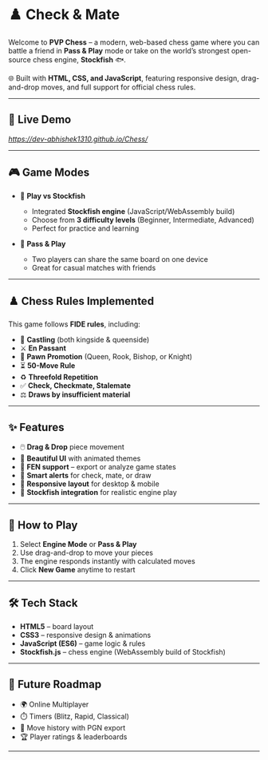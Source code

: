 # ♟️ Check & Mate

Welcome to **PVP Chess** – a modern, web-based chess game where you can battle a friend in **Pass & Play** mode or take on the world’s strongest open-source chess engine, **Stockfish** 🐟.  

🌐 Built with **HTML, CSS, and JavaScript**, featuring responsive design, drag-and-drop moves, and full support for official chess rules.

---

## 🚀 Live Demo
*https://dev-abhishek1310.github.io/Chess/*

---

## 🎮 Game Modes
- 🧠 **Play vs Stockfish**  
  - Integrated **Stockfish engine** (JavaScript/WebAssembly build)  
  - Choose from **3 difficulty levels** (Beginner, Intermediate, Advanced)  
  - Perfect for practice and learning  

- 👥 **Pass & Play**  
  - Two players can share the same board on one device  
  - Great for casual matches with friends  

---


## ♟️ Chess Rules Implemented
This game follows **FIDE rules**, including:  

- 🔄 **Castling** (both kingside & queenside)  
- ⚔️ **En Passant**  
- 👑 **Pawn Promotion** (Queen, Rook, Bishop, or Knight)  
- ⏳ **50-Move Rule**  
- ♻️ **Threefold Repetition**  
- ✅ **Check, Checkmate, Stalemate**  
- ⚖️ **Draws by insufficient material**  

---

## ✨ Features
- 🖱️ **Drag & Drop** piece movement  
- 🎨 **Beautiful UI** with animated themes  
- 📜 **FEN support** – export or analyze game states  
- 🔔 **Smart alerts** for check, mate, or draw  
- 📱 **Responsive layout** for desktop & mobile  
- 🧠 **Stockfish integration** for realistic engine play  

---

## 🚀 How to Play
1. Select **Engine Mode** or **Pass & Play**  
2. Use drag-and-drop to move your pieces  
3. The engine responds instantly with calculated moves  
4. Click **New Game** anytime to restart  

---

## 🛠️ Tech Stack
- **HTML5** – board layout  
- **CSS3** – responsive design & animations  
- **JavaScript (ES6)** – game logic & rules  
- **Stockfish.js** – chess engine (WebAssembly build of Stockfish)  

---

## 🌟 Future Roadmap
- 🌍 Online Multiplayer  
- ⏱️ Timers (Blitz, Rapid, Classical)  
- 📖 Move history with PGN export  
- 🏆 Player ratings & leaderboards  

---
